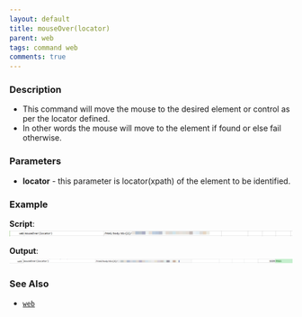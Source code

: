 ```yaml
---
layout: default
title: mouseOver(locator)
parent: web
tags: command web
comments: true
---
```


### Description

- This command will move the mouse to the desired element or control as per the locator defined.
- In other words the mouse will move to the element if found or else fail otherwise.

### Parameters

- **locator** - this parameter is locator(xpath) of the element to be identified.

### Example

**Script**:<br/>
![](image/mouseOver_01.png)

**Output**:<br/>
![](image/mouseOver_02.png)

### See Also

- [`web`](../web)